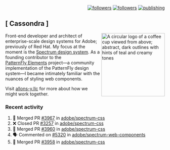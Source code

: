 <p align="right"><a rel="me" href="https://front-end.social/@castastrophe">
    <img alt="followers" title="Follow me on Mastodon" src="https://img.shields.io/mastodon/follow/109297102751309835?domain=https%3A%2F%2Ffront-end.social&label=Follow&logo=mastodon&logoColor=white&style=for-the-badge&labelColor=008080&color=006969"/></a>
  <a href="https://codepen.io/castastrophe/">
    <img alt="followers" title="Follow me on CodePen" src="https://img.shields.io/badge/23-1?color=640464&labelColor=7c007c&style=for-the-badge&logo=codepen&label=Follow"/></a>
<a href="https://castastrophe.medium.com/">
    <img alt="publishing" title="View articles on Medium" src="https://img.shields.io/badge/107-1?color=666&labelColor=444&label=subscribe&logo=medium&logoColor=white&style=for-the-badge"/></a>
</p>

## [&nbsp;Cassondra&nbsp;]

<img align="right" src="https://github-production-user-asset-6210df.s3.amazonaws.com/1840295/253016758-ba468774-1cd3-42c2-8f43-947b5eeb5edf.png" height="200" alt="A circular logo of a coffee cup viewed from above; abstract, dark outlines with hints of teal and creamy tones">

Front-end developer and architect of enterprise-scale design systems for Adobe; previously of Red Hat. My focus at the moment is the [Spectrum design system](https://github.com/adobe/spectrum-css). As a founding contributor to the [PatternFly&nbsp;Elements](https://github.com/patternfly/patternfly-elements) project&mdash;a community implementation of the PatternFly design system&mdash;I became intimately familiar with the nuances of styling web components.

Visit [allons-y.llc](http://allons-y.llc/) for more about how we might work together.

### Recent activity

<!--START_SECTION:activity-->
1. 🎉 Merged PR [#3967](https://github.com/adobe/spectrum-css/pull/3967) in [adobe/spectrum-css](https://github.com/adobe/spectrum-css)
2. ❌ Closed PR [#3257](https://github.com/adobe/spectrum-css/pull/3257) in [adobe/spectrum-css](https://github.com/adobe/spectrum-css)
3. 🎉 Merged PR [#3960](https://github.com/adobe/spectrum-css/pull/3960) in [adobe/spectrum-css](https://github.com/adobe/spectrum-css)
4. 🗣 Commented on [#5320](https://github.com/adobe/spectrum-web-components/pull/5320#issuecomment-2988544045) in [adobe/spectrum-web-components](https://github.com/adobe/spectrum-web-components)
5. 🎉 Merged PR [#3958](https://github.com/adobe/spectrum-css/pull/3958) in [adobe/spectrum-css](https://github.com/adobe/spectrum-css)
<!--END_SECTION:activity-->

